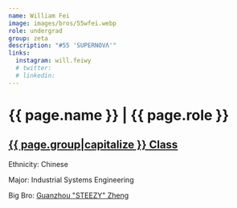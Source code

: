 ```yaml
---
name: William Fei
image: images/bros/55wfei.webp
role: undergrad
group: zeta
description: "#55 'SUPERNOVΛ'"
links:
  instagram: will.feiwy
  # twitter: 
  # linkedin: 
---
```


# {{ page.name }} | {{ page.role }} 
    
## [{{ page.group|capitalize }} Class](/brothers/{{page.group}}s)
    
Ethnicity: Chinese

Major: Industrial Systems Engineering

Big Bro: [Guanzhou "STEEZY" Zheng](40gzheng)
